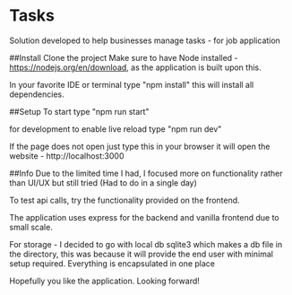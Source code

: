 # Tasks
Solution developed to help businesses manage tasks - for job application


##Install
Clone the project
Make sure to have Node installed - https://nodejs.org/en/download, as the application is built upon this.

In your favorite IDE or terminal type "npm install" this will install all dependencies.

##Setup
To start type "npm run start"

for development to enable live reload type "npm run dev"

If the page does not open just type this in your browser it will open the website - http://localhost:3000 

##Info
Due to the limited time I had, I focused more on functionality rather than UI/UX but still tried (Had to do in a single day)

To test api calls, try the functionality provided on the frontend.

The application uses express for the backend and vanilla frontend due to small scale.

For storage - I decided to go with local db sqlite3 which makes a db file in the directory, this was because it will provide the end user with minimal setup required. Everything is encapsulated in one place

Hopefully you like the application. Looking forward!
